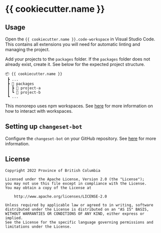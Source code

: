 # {{ cookiecutter.name }}


## Usage

Open the `{{ cookiecutter.name }}.code-workspace` in Visual Studio Code.  This contains all extensions you will need for automatic linting and managing the project.

Add your projects to the `packages` folder.  If the `packages` folder does not already exist, create it.  See below for the expected project structure.

```
📦 {{ cookiecutter.name }}
 ┣ ...
 ┣ 📂 packages
 ┃ ┣ 📂 project-a
 ┃ ┗ 📂 project-b
 ┗ ...
```
This monorepo uses npm workspaces.  See [here](https://docs.npmjs.com/cli/v7/using-npm/workspaces) for more information on how to interact with workspaces.

## Setting up `changeset-bot`
Configure the `changeset-bot` on your GitHub repository.  See [here](https://github.com/apps/changeset-bot) for more information.
## License

```
Copyright 2022 Province of British Columbia

Licensed under the Apache License, Version 2.0 (the "License");
you may not use this file except in compliance with the License.
You may obtain a copy of the License at

    http://www.apache.org/licenses/LICENSE-2.0

Unless required by applicable law or agreed to in writing, software
distributed under the License is distributed on an "AS IS" BASIS,
WITHOUT WARRANTIES OR CONDITIONS OF ANY KIND, either express or implied.
See the License for the specific language governing permissions and
limitations under the License.
```
